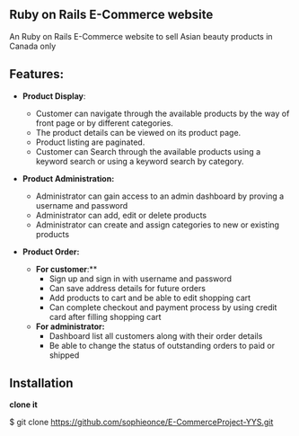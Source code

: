 ## Ruby on Rails E-Commerce website
An Ruby on Rails E-Commerce website to sell Asian beauty products in Canada only

## Features:
- **Product Display**: 
  - Customer can navigate through the available products by the way of front page or by different categories. 
  - The product details can be viewed on its product page.
  - Product listing are paginated.
  - Customer can Search through the available products using a keyword search or using a keyword search by category.

- **Product Administration:**
  - Administrator can gain access to an admin dashboard by proving a username and password
  - Administrator can add, edit or delete products
  - Administrator can create and assign categories to new or existing products

- **Product Order:**
  - **For customer**:**
    - Sign up and sign in with username and password
    - Can save address details for future orders
    - Add products to cart and be able to edit shopping cart
    - Can complete checkout and payment process by using credit card after filling shopping cart
  - **For administrator:**
    - Dashboard list all customers along with their order details
    - Be able to change the status of outstanding orders to paid or shipped


## Installation
**clone it** 

$ git clone https://github.com/sophieonce/E-CommerceProject-YYS.git



